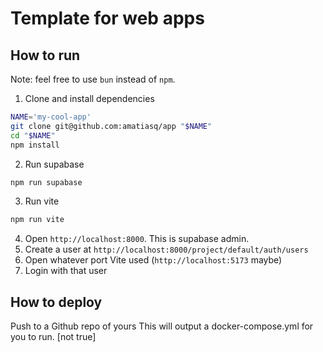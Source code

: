 # Template for web apps

## How to run

Note: feel free to use `bun` instead of `npm`.

1. Clone and install dependencies
```sh
NAME='my-cool-app'
git clone git@github.com:amatiasq/app "$NAME"
cd "$NAME"
npm install
```

2. Run supabase
```sh
npm run supabase
```

3. Run vite
```sh
npm run vite
```

4. Open `http://localhost:8000`. This is supabase admin.
5. Create a user at `http://localhost:8000/project/default/auth/users`
5. Open whatever port Vite used (`http://localhost:5173` maybe)
6. Login with that user

## How to deploy

Push to a Github repo of yours
This will output a docker-compose.yml for you to run.
[not true]
